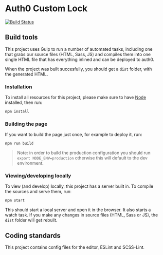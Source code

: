 # Auth0 Custom Lock

[![Build Status](https://travis-ci.org/mozilla-iam/auth0-custom-lock.svg?branch=master)](https://travis-ci.org/mozilla-iam/auth0-custom-lock)

## Build tools

This project uses Gulp to run a number of automated tasks, including one that grabs our source files (HTML, Sass, JS) and compiles them into one single HTML file that has everything inlined and can be deployed to auth0.

When the project was built succesfully, you should get a `dist` folder, with the generated HTML.

### Installation

To install all resources for this project, please make sure to have [Node](https://nodejs.org/) installed, then run:

```bash
npm install
```

### Building the page

If you want to build the page just once, for example to deploy it, run:

```bash
npm run build
```

> Note: in order to build the production configuration you should run `export NODE_ENV=production` otherwise this will default to the dev environment.

### Viewing/developing locally

To view (and develop) locally, this project has a server built in. To compile the sources and serve them, run:

```bash
npm start
```

This should start a local server and open it in the browser. It also starts a watch task. If you make any changes in source files (HTML, Sass or JS), the `dist` folder will get rebuilt.

## Coding standards

This project contains config files for the editor, ESLint and SCSS-Lint.
